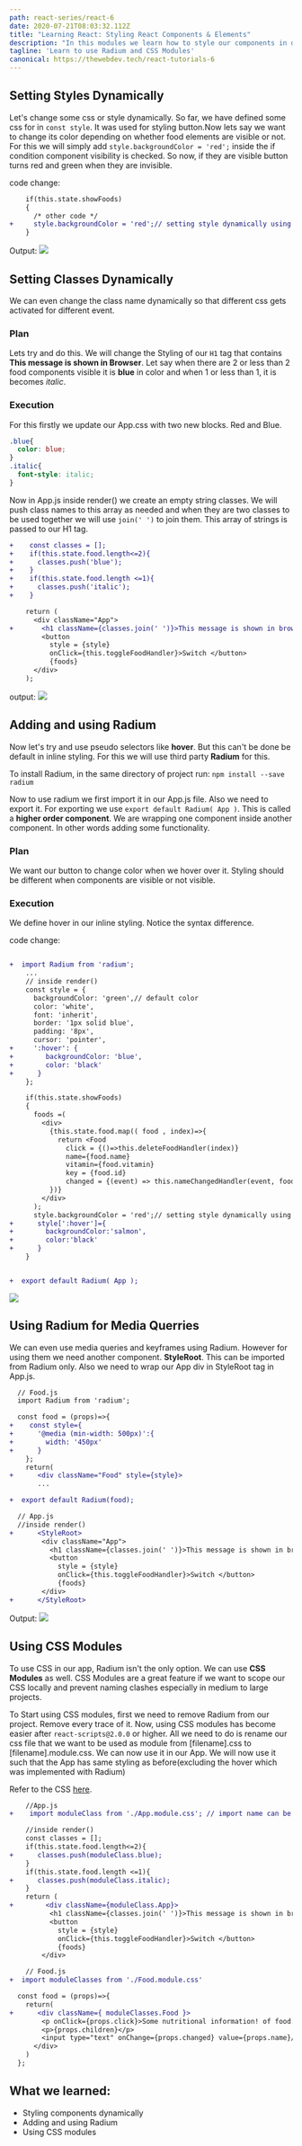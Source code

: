 ```yaml
---
path: react-series/react-6
date: 2020-07-21T08:03:32.112Z
title: "Learning React: Styling React Components & Elements"
description: "In this modules we learn how to style our components in different ways "
tagline: 'Learn to use Radium and CSS Modules'
canonical: https://thewebdev.tech/react-tutorials-6
---
```

## Setting Styles Dynamically

Let's change some css or style dynamically. So far, we have defined some css for in `const style`.  It was used for styling button.Now lets say we want to change its color depending on whether food elements are visible or not. For this we will simply add `style.backgroundColor = 'red';` inside the if condition component visibility is checked. 
So now, if they are visible button turns red and green when they are invisible.

code change:
```diff
    if(this.state.showFoods)
    {
      /* other code */
+     style.backgroundColor = 'red';// setting style dynamically using js
    }
```
Output:
![](https://ik.imagekit.io/18dkv5g43j/React_udemy/5/buttoncss_GP9oMe4_y.gif)

## Setting Classes Dynamically

We can even change the class name dynamically so that different css gets activated for different event. 

### Plan
Lets try and do this. We will change the Styling of our `H1` tag that contains **This message is shown in Browser**. Let say when there are 2 or less than 2 food components visible it is **blue** in color and when 1 or less than 1, it is becomes *italic*.

### Execution  <a name="css"></a>
For this firstly we update our App.css with two new blocks. Red and Blue.
```css
.blue{
  color: blue;
}
.italic{
  font-style: italic;
}
```
Now in App.js inside render() we create an empty string classes. We will push class names to this array as needed and when they are two classes to be used together we will use `join(' ')` to join them. This array of strings is passed to our H1 tag.

```diff
+    const classes = [];
+    if(this.state.food.length<=2){
+      classes.push('blue');
+    }
+    if(this.state.food.length <=1){
+      classes.push('italic');
+    }

    return (
      <div className="App">
+       <h1 className={classes.join(' ')}>This message is shown in browser. </h1>
        <button 
          style = {style}
          onClick={this.toggleFoodHandler}>Switch </button>
          {foods}
      </div>
    );
```
output:
![](https://ik.imagekit.io/18dkv5g43j/React_udemy/5/classcssdynamic_-5wv7bg6V.gif)

## Adding and using Radium

Now let's try and use pseudo selectors like **hover**. But this can't be done be default in inline styling. For this we will use third party **Radium** for this. 

To install Radium, in the same directory of project run:
`npm install --save radium`

Now to use radium we first import it in our App.js file. Also we need to export it. For exporting we use  `export default Radium( App )`. This is called a **higher order component**. We are wrapping one component inside another component. In other words adding some functionality. 

### Plan
We want our button to change color when we hover over it. Styling should be different when components are visible or not visible.

### Execution
We define hover in our inline styling. Notice the syntax difference.

code change:

```diff

+  import Radium from 'radium';
    ...
    // inside render()
    const style = {
      backgroundColor: 'green',// default color
      color: 'white',
      font: 'inherit',
      border: '1px solid blue',
      padding: '8px',
      cursor: 'pointer',
+     ':hover': {
+        backgroundColor: 'blue',
+        color: 'black'
+      }
    };

    if(this.state.showFoods)
    {
      foods =(
        <div>
          {this.state.food.map(( food , index)=>{
            return <Food
              click = {()=>this.deleteFoodHandler(index)}
              name={food.name}
              vitamin={food.vitamin}
              key = {food.id}
              changed = {(event) => this.nameChangedHandler(event, food.id)}/>
          })}
        </div>
      );
      style.backgroundColor = 'red';// setting style dynamically using js
+      style[':hover']={
+        backgroundColor:'salmon',
+        color:'black'
+      }
    }


+  export default Radium( App );
```
![](https://ik.imagekit.io/18dkv5g43j/React_udemy/5/hover_JNnanIFV3g.gif)

## Using Radium for Media Querries

We can even use media queries and keyframes using Radium. However for using them we need another component. **StyleRoot**. This can be imported from Radium only. Also we need to wrap our App div in StyleRoot tag in App.js.

```diff
  // Food.js
  import Radium from 'radium';

  const food = (props)=>{
+    const style={
+      '@media (min-width: 500px)':{
+        width: '450px'
+      }
    };
    return( 
+      <div className="Food" style={style}>
       ...  

+  export default Radium(food);
```

```diff
  // App.js
  //inside render()
+      <StyleRoot>
        <div className="App">
          <h1 className={classes.join(' ')}>This message is shown in browser. </h1>
          <button 
            style = {style}
            onClick={this.toggleFoodHandler}>Switch </button>
            {foods}
        </div>
+      </StyleRoot>
```
Output:
![](https://ik.imagekit.io/18dkv5g43j/React_udemy/5/mediaquerry_a_tmyukko.gif)

## Using CSS Modules

To use CSS in our app, Radium isn't the only option. We can use **CSS Modules** as well. CSS Modules are a great feature if we want to scope our CSS locally and prevent naming clashes especially in medium to large projects. 

To Start using CSS modules, first we need to remove Radium from our project. Remove every trace of it. 
Now, using CSS modules has become easier after `react-scripts@2.0.0` or higher. All we need to do is rename our css file that we want to be used as module from [filename].css to [filename].module.css. We can now use it in our App. We will now use it such that the App has same styling as before(excluding the hover which was implemented with Radium)

Refer to the CSS [here](#css).
```diff
    //App.js
+    import moduleClass from './App.module.css'; // import name can be anything

    //inside render()
    const classes = [];
    if(this.state.food.length<=2){
+      classes.push(moduleClass.blue);
    }
    if(this.state.food.length <=1){
+      classes.push(moduleClass.italic);
    }
    return (
+        <div className={moduleClass.App}>
          <h1 className={classes.join(' ')}>This message is shown in browser. </h1>
          <button 
            style = {style}
            onClick={this.toggleFoodHandler}>Switch </button>
            {foods}
        </div>
```


```diff
    // Food.js
+  import moduleClasses from './Food.module.css'

  const food = (props)=>{
    return( 
+      <div className={ moduleClasses.Food }> 
        <p onClick={props.click}>Some nutritional information! of food: {props.name} containing vitamin {props.vitamin} </p>
        <p>{props.children}</p>
        <input type="text" onChange={props.changed} value={props.name}/>
      </div>	
    )
  };
```


## What we learned:
  * Styling components dynamically
  * Adding and using Radium
  * Using CSS modules
